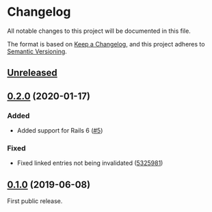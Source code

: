 # Changelog

All notable changes to this project will be documented in this file.

The format is based on [Keep a Changelog](https://keepachangelog.com/en/1.0.0/), and this project
adheres to [Semantic Versioning](https://semver.org/spec/v2.0.0.html).

## [Unreleased]

## [0.2.0] (2020-01-17)

### Added

- Added support for Rails 6 ([#5](https://github.com/nebulab/renderful/pull/5))

### Fixed

- Fixed linked entries not being invalidated ([5325981](https://github.com/nebulab/renderful/commit/5325981b6ed093407712e16e9937d86f92cdbab0))

## [0.1.0] (2019-06-08)

First public release.

[Unreleased]: https://github.com/nebulab/renderful/compare/v0.2.0...HEAD 
[0.2.0]: https://github.com/nebulab/renderful/compare/v0.1.0...v0.2.0 
[0.1.0]: https://github.com/nebulab/renderful/tree/v0.1.0
